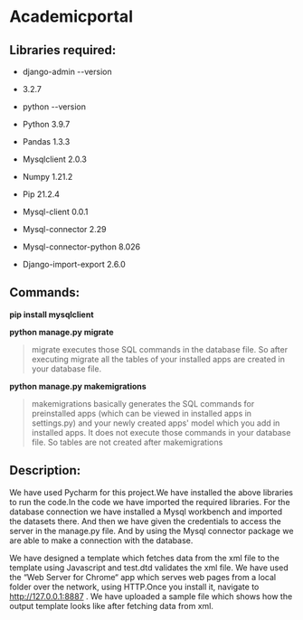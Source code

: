 # Academicportal

## Libraries required:

- django-admin --version
* 3.2.7

- python --version
* Python 3.9.7

- Pandas 1.3.3

- Mysqlclient 2.0.3

- Numpy 1.21.2

- Pip 21.2.4

- Mysql-client  0.0.1

- Mysql-connector 2.29

- Mysql-connector-python 8.026

- Django-import-export 2.6.0

## Commands:
**pip install mysqlclient**

**python manage.py migrate**
> migrate executes those SQL commands in the database file. So after executing migrate all the tables of your installed apps are created in your database file.

**python manage.py makemigrations**
> makemigrations basically generates the SQL commands for preinstalled apps (which can be viewed in installed apps in settings.py) and your newly created apps' model which you add in installed apps. It does not execute those commands in your database file. So tables are not created after makemigrations

## Description:

We have used Pycharm for this project.We have installed the above libraries to run the code.In the code we have imported the required libraries.  For the database connection we have installed a Mysql workbench and imported the datasets there. And then we have given the credentials to access the server in the manage.py file. And by using the Mysql connector package we are able to make a connection with the database.

We have designed a template which fetches data from the xml file to the template using Javascript and test.dtd validates the xml file. We have used the “Web Server for Chrome“ app which serves web pages from a local folder over the network, using HTTP.Once you install it, navigate to http://127.0.0.1:8887 . We have uploaded a sample file which shows how the output template looks like after fetching data from xml. 



